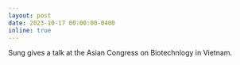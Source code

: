 ```yaml
---
layout: post
date: 2023-10-17 00:00:00-0400
inline: true
---
```


Sung gives a talk at the Asian Congress on Biotechnlogy in Vietnam.